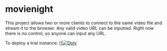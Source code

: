 # movienight
This project allows two or more clients to connect to the same video file
and stream it to the browser. Any valid video URL can be inputted.
Right now there is no control, so anyone can input any URL.

To deploy a trial instance:
[][![Dply](https://dply.co/b.svg)](https://dply.co/b/bOLLNuIF)